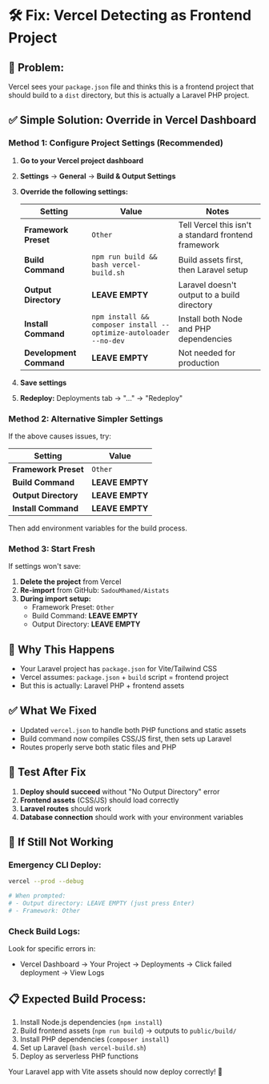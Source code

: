 # 🛠️ **Fix: Vercel Detecting as Frontend Project**

## 🚨 **Problem:**

Vercel sees your `package.json` file and thinks this is a frontend project that should build to a `dist` directory, but this is actually a Laravel PHP project.

## ✅ **Simple Solution: Override in Vercel Dashboard**

### **Method 1: Configure Project Settings (Recommended)**

1. **Go to your Vercel project dashboard**
2. **Settings** → **General** → **Build & Output Settings**
3. **Override the following settings:**

    | Setting                 | Value                                                            | Notes                                                |
    | ----------------------- | ---------------------------------------------------------------- | ---------------------------------------------------- |
    | **Framework Preset**    | `Other`                                                          | Tell Vercel this isn't a standard frontend framework |
    | **Build Command**       | `npm run build && bash vercel-build.sh`                          | Build assets first, then Laravel setup               |
    | **Output Directory**    | **LEAVE EMPTY**                                                  | Laravel doesn't output to a build directory          |
    | **Install Command**     | `npm install && composer install --optimize-autoloader --no-dev` | Install both Node and PHP dependencies               |
    | **Development Command** | **LEAVE EMPTY**                                                  | Not needed for production                            |

4. **Save settings**
5. **Redeploy:** Deployments tab → "..." → "Redeploy"

### **Method 2: Alternative Simpler Settings**

If the above causes issues, try:

| Setting              | Value           |
| -------------------- | --------------- |
| **Framework Preset** | `Other`         |
| **Build Command**    | **LEAVE EMPTY** |
| **Output Directory** | **LEAVE EMPTY** |
| **Install Command**  | **LEAVE EMPTY** |

Then add environment variables for the build process.

### **Method 3: Start Fresh**

If settings won't save:

1. **Delete the project** from Vercel
2. **Re-import** from GitHub: `SadouMhamed/Aistats`
3. **During import setup:**
    - Framework Preset: `Other`
    - Build Command: **LEAVE EMPTY**
    - Output Directory: **LEAVE EMPTY**

## 🔧 **Why This Happens**

-   Your Laravel project has `package.json` for Vite/Tailwind CSS
-   Vercel assumes: `package.json` + `build` script = frontend project
-   But this is actually: Laravel PHP + frontend assets

## ✅ **What We Fixed**

-   Updated `vercel.json` to handle both PHP functions and static assets
-   Build command now compiles CSS/JS first, then sets up Laravel
-   Routes properly serve both static files and PHP

## 🧪 **Test After Fix**

1. **Deploy should succeed** without "No Output Directory" error
2. **Frontend assets** (CSS/JS) should load correctly
3. **Laravel routes** should work
4. **Database connection** should work with your environment variables

## 🚨 **If Still Not Working**

### **Emergency CLI Deploy:**

```bash
vercel --prod --debug

# When prompted:
# - Output directory: LEAVE EMPTY (just press Enter)
# - Framework: Other
```

### **Check Build Logs:**

Look for specific errors in:

-   Vercel Dashboard → Your Project → Deployments → Click failed deployment → View Logs

## 📋 **Expected Build Process:**

1. Install Node.js dependencies (`npm install`)
2. Build frontend assets (`npm run build`) → outputs to `public/build/`
3. Install PHP dependencies (`composer install`)
4. Set up Laravel (`bash vercel-build.sh`)
5. Deploy as serverless PHP functions

Your Laravel app with Vite assets should now deploy correctly! 🎉
